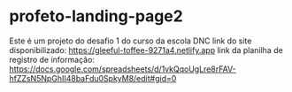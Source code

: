 # profeto-landing-page2
Este é um projeto do desafio 1 do curso da escola DNC
link do site disponibilizado: https://gleeful-toffee-9271a4.netlify.app
link da planilha de registro de informação: https://docs.google.com/spreadsheets/d/1vkQqoUgLre8rFAV-hfZZsN5NpGhII48baFdu0SpkyM8/edit#gid=0
